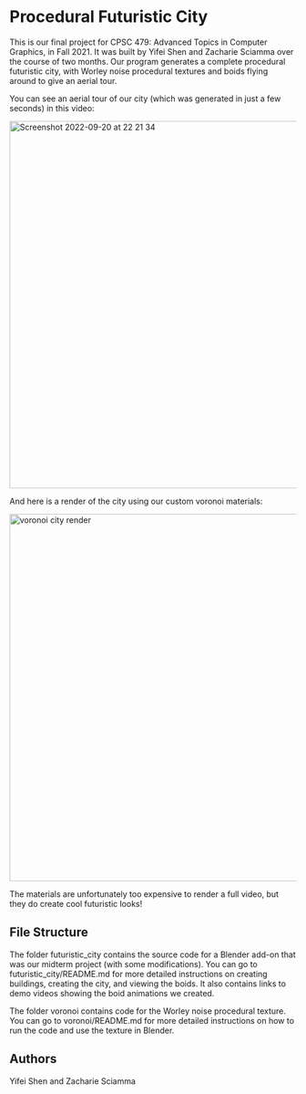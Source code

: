 # Procedural Futuristic City
This is our final project for CPSC 479: Advanced Topics in Computer Graphics, in Fall 2021. It was built by Yifei Shen and Zacharie Sciamma over the course of two months. Our program generates a complete procedural futuristic city, with Worley noise procedural textures and boids flying around to give an aerial tour.

You can see an aerial tour of our city (which was generated in just a few seconds) in this video:

[<img width="644" alt="Screenshot 2022-09-20 at 22 21 34" src="https://user-images.githubusercontent.com/17149360/191399847-90c95483-0141-48c9-987e-e1c64ede1cf6.png">](https://youtu.be/LjG8hPaMy_M)

And here is a render of the city using our custom voronoi materials:

<img width="644" alt="voronoi city render" src="https://user-images.githubusercontent.com/17149360/191399265-6f95d0e4-3a99-40d7-a1d4-81f50507369b.png">

The materials are unfortunately too expensive to render a full video, but they do create cool futuristic looks!


## File Structure
The folder futuristic_city contains the source code 
for a Blender add-on that was our midterm project (with some modifications). 
You can go to futuristic_city/README.md for more detailed instructions on creating buildings, creating the city, and viewing the boids. It also contains links to demo videos showing the boid animations we created.

The folder voronoi contains code for the Worley noise procedural texture. You 
can go to voronoi/README.md for more detailed instructions on how to run the code 
and use the texture in Blender.

## Authors
Yifei Shen and Zacharie Sciamma
